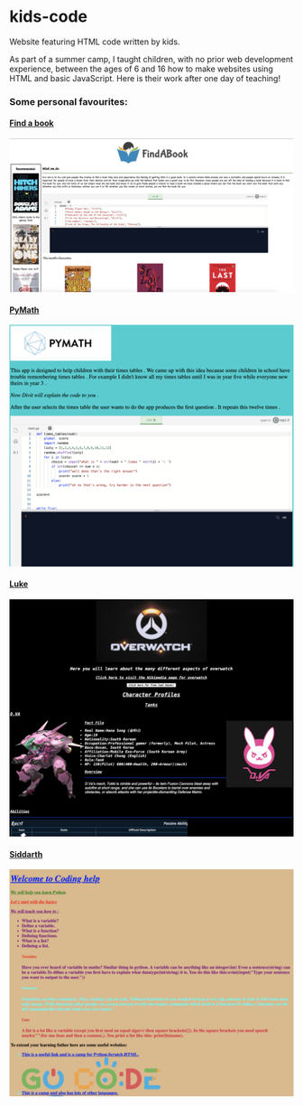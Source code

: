 # kids-code

Website featuring HTML code written by kids. 

As part of a summer camp, I taught children, with no prior web development experience, between the ages of 6 and 16 how to make websites using HTML and basic JavaScript. Here is their work after one day of teaching! 

### Some personal favourites:

#### [Find a book](https://github.soneji.xyz/kids-code/2019_Summer_Harrow_2/FindABook/)
![](screenshots/2.png)

#### [PyMath](https://github.soneji.xyz/kids-code/2019_Summer_Harrow_2/PyMath.html/)
![](screenshots/3.png)

#### [Luke](https://github.soneji.xyz/kids-code/2019_Summer_Harrow_2/luke/)
![](screenshots/4.png)

#### [Siddarth](https://github.soneji.xyz/kids-code/2019_Summer_Harrow_1/siddharth/)
![](screenshots/1.png)
